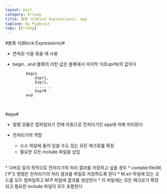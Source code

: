 ```yaml
---
layout: post
category: Erlang
title: 블록 식(Block Expressions), epp
tagline: by Pigbrain
tags: [Erlang]
---
```


<!--more-->

#블록 식(Block Expressions)#  
* 연속된 식을 묶을 때 사용   
* begin...end 블록의 리턴 값은 블록에서 마지막 식(ExprN)의 값이다  
			
			begin
				Expr1,
				Expr2,
				..... ,
				ExprN
			end  
<br>

#epp#  
* 얼랭 모듈은 컴파일되기 전에 자동으로 전처리기인 epp에 의해 처리된다  

* 전처리기의 역할  
	* 소스 파일에 들어 있을 수도 있는 모든 매크로를 확장  
	* 필요한 모든 include 파일을 삽입  
<br>
* 디버깅 등의 목적으로 전처리기의 처리 결과를 저장하고 싶을 경우  
	* complie:file(M, ['P']) 명령은 전처리기의 처리 결과를 파일로 저장하도록 한다  
		* M.erl 파일에 있는 코드를 모두 컴파일하고 M.P 파일에 결과를 생성한다  
		* 이 파일에는 모든 매크로가 확장되고 필요한 include 파일이 모두 포함된다  
 